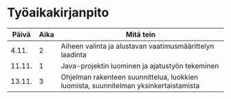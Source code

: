 # Työaikakirjanpito

Päivä | Aika | Mitä tein
----- | ---- | ---------
4.11. |   2  | Aiheen valinta ja alustavan vaatimusmäärittelyn laadinta
11.11.|  1   | Java-projektin luominen ja ajatustyön tekeminen
13.11.|  3   | Ohjelman rakenteen suunnittelua, luokkien luomista, suunnitelman yksinkertaistamista 
